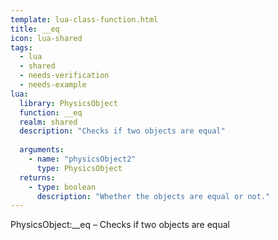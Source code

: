```yaml
---
template: lua-class-function.html
title: __eq
icon: lua-shared
tags:
  - lua
  - shared
  - needs-verification
  - needs-example
lua:
  library: PhysicsObject
  function: __eq
  realm: shared
  description: "Checks if two objects are equal"
  
  arguments:
    - name: "physicsObject2"
      type: PhysicsObject
  returns:
    - type: boolean
      description: "Whether the objects are equal or not."
---
```


<div class="lua__search__keywords">
PhysicsObject:__eq &#x2013; Checks if two objects are equal
</div>
